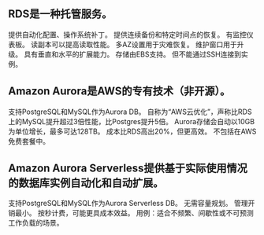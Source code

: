 ## RDS是一种托管服务。
提供自动化配置、操作系统补丁。
提供连续备份和特定时间点的恢复。
有监控仪表板。
读副本可以提高读取性能。
多AZ设置用于灾难恢复。
维护窗口用于升级。
具有垂直和水平的扩展能力。
存储由EBS支持。
但不能通过SSH连接到实例。

## Amazon Aurora是AWS的专有技术（非开源）。
支持PostgreSQL和MySQL作为Aurora DB。
自称为“AWS云优化”，声称比RDS上的MySQL提升超过3倍性能，比Postgres提升5倍。
Aurora存储会自动以10GB为单位增长，最多可达128TB。
成本比RDS高出20%，但更高效。
不包括在AWS免费套餐中。

## Amazon Aurora Serverless提供基于实际使用情况的数据库实例自动化和自动扩展。
支持PostgreSQL和MySQL作为Aurora Serverless DB。
无需容量规划。
管理开销最小。
按秒计费，可能更具成本效益。
用例：适合不频繁、间歇性或不可预测工作负载的场景。
